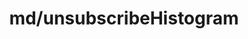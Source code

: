 ---
layout: default
title: md/unsubscribeHistogram
permalink: /wss-guide/market-data/unsubscribe-histogram
grand_parent: WebSocket Guide
parent: Realtime Market Data
---